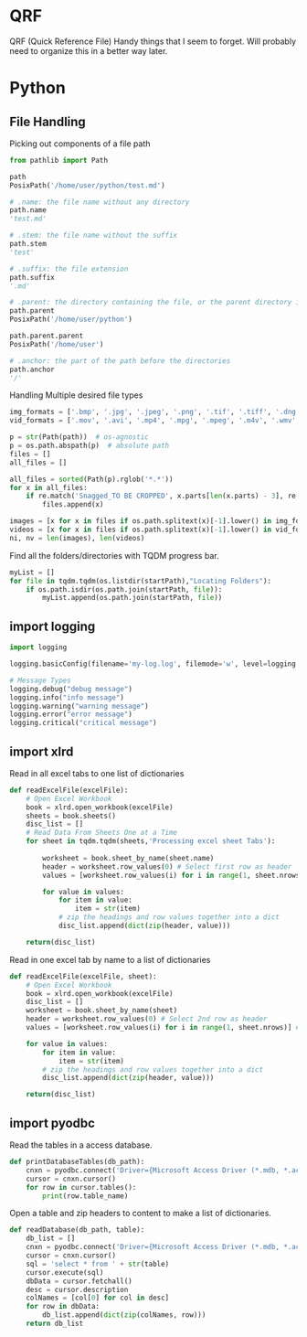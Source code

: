 # QRF
 QRF (Quick Reference File)
 Handy things that I seem to forget. Will probably need to organize this in a better way later.


# Python

## File Handling

Picking out components of a file path
```python
from pathlib import Path

path
PosixPath('/home/user/python/test.md')

# .name: the file name without any directory
path.name
'test.md'

# .stem: the file name without the suffix
path.stem
'test'

# .suffix: the file extension
path.suffix
'.md'

# .parent: the directory containing the file, or the parent directory if path is a directory
path.parent
PosixPath('/home/user/python')

path.parent.parent
PosixPath('/home/user')

# .anchor: the part of the path before the directories
path.anchor
'/'
```

Handling Multiple desired file types
```python
img_formats = ['.bmp', '.jpg', '.jpeg', '.png', '.tif', '.tiff', '.dng']
vid_formats = ['.mov', '.avi', '.mp4', '.mpg', '.mpeg', '.m4v', '.wmv', '.mkv']

p = str(Path(path))  # os-agnostic
p = os.path.abspath(p)  # absolute path
files = []
all_files = []

all_files = sorted(Path(p).rglob('*.*'))
for x in all_files:
    if re.match('Snagged_TO BE CROPPED', x.parts[len(x.parts) - 3], re.IGNORECASE):
        files.append(x)

images = [x for x in files if os.path.splitext(x)[-1].lower() in img_formats]
videos = [x for x in files if os.path.splitext(x)[-1].lower() in vid_formats]
ni, nv = len(images), len(videos)
```

Find all the folders/directories with TQDM progress bar.
```python
myList = []
for file in tqdm.tqdm(os.listdir(startPath),"Locating Folders"):
    if os.path.isdir(os.path.join(startPath, file)):
        myList.append(os.path.join(startPath, file))
```

## import logging
```python
import logging

logging.basicConfig(filename='my-log.log', filemode='w', level=logging.DEBUG)

# Message Types
logging.debug("debug message")
logging.info("info message")
logging.warning("warning message")
logging.error("error message")
logging.critical("critical message")
```

## import xlrd

Read in all excel tabs to one list of dictionaries
```python
def readExcelFile(excelFile):
    # Open Excel Workbook
    book = xlrd.open_workbook(excelFile)
    sheets = book.sheets()
    disc_list = []
    # Read Data From Sheets One at a Time
    for sheet in tqdm.tqdm(sheets,'Processing excel sheet Tabs'):
        
        worksheet = book.sheet_by_name(sheet.name)
        header = worksheet.row_values(0) # Select first row as header
        values = [worksheet.row_values(i) for i in range(1, sheet.nrows)] # Skip first row of headers

        for value in values:
            for item in value:
                item = str(item)
            # zip the headings and row values together into a dict
            disc_list.append(dict(zip(header, value)))

    return(disc_list)
```

Read in one excel tab by name to a list of dictionaries
```python
def readExcelFile(excelFile, sheet):
    # Open Excel Workbook
    book = xlrd.open_workbook(excelFile)
    disc_list = []
    worksheet = book.sheet_by_name(sheet)
    header = worksheet.row_values(0) # Select 2nd row as header
    values = [worksheet.row_values(i) for i in range(1, sheet.nrows)] # Skip first row of headers

    for value in values:
        for item in value:
            item = str(item)
        # zip the headings and row values together into a dict
        disc_list.append(dict(zip(header, value))) 

    return(disc_list)
```
## import pyodbc

Read the tables in a access database.
```python
def printDatabaseTables(db_path):
    cnxn = pyodbc.connect('Driver={Microsoft Access Driver (*.mdb, *.accdb)};DBQ='+str(db_path)+';')
    cursor = cnxn.cursor()
    for row in cursor.tables():
        print(row.table_name)
```

Open a table and zip headers to content to make a list of dictionaries.
```python
def readDatabase(db_path, table):
    db_list = []
    cnxn = pyodbc.connect('Driver={Microsoft Access Driver (*.mdb, *.accdb)};DBQ='+str(db_path)+';')
    cursor = cnxn.cursor()
    sql = 'select * from ' + str(table)
    cursor.execute(sql)
    dbData = cursor.fetchall()
    desc = cursor.description
    colNames = [col[0] for col in desc]
    for row in dbData:
        db_list.append(dict(zip(colNames, row)))
    return db_list
```